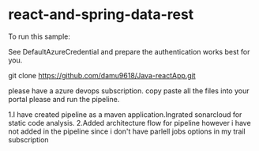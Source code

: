 # react-and-spring-data-rest


To run this sample:

See DefaultAzureCredential and prepare the authentication works best for you.

git clone https://github.com/damu9618/Java-reactApp.git

please have a azure devops subscription.
copy paste all the files into your portal please and run the pipeline.

1.I have created pipeline as a maven application.Ingrated sonarcloud for static code analysis.
2.Added architecture flow for pipeline however i have not added in the pipeline since i don't have parlell jobs options in my trail subscription


